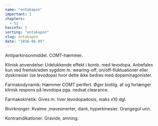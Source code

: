 ```yaml
---
name: "entakapon"
important: 1
chapters:
  - 52
hasinfo: 1
sorting: "entakapon"
slug: entakapon
date: "2016-06-05"
---
```


Antiparkinsonmiddel. COMT-hæmmer.

Klinisk anvendelse: Udelukkende effekt i komb. med levodopa. Anbefales kun ved
fremskreden sygdom m. wearing-off, on/off-fluktuationer eller dyskinesier (se
levodopa) hvor dette ikke bedres med dopaminagonister.

Farmakodynamik: Hæmmer COMT perifert. Øger biotilg. af og forlænger klinisk
respons på levodopa pga. nedsat clearance.

Farmakokinetik: Gives m. hver levodopadosis, maks x10 dgl.

Bivirkninger: Kvalme ,mavesmerter, diaré, hyperkinesier. Orangegul urin.

Kontraindikationer: Gravide, amning.
